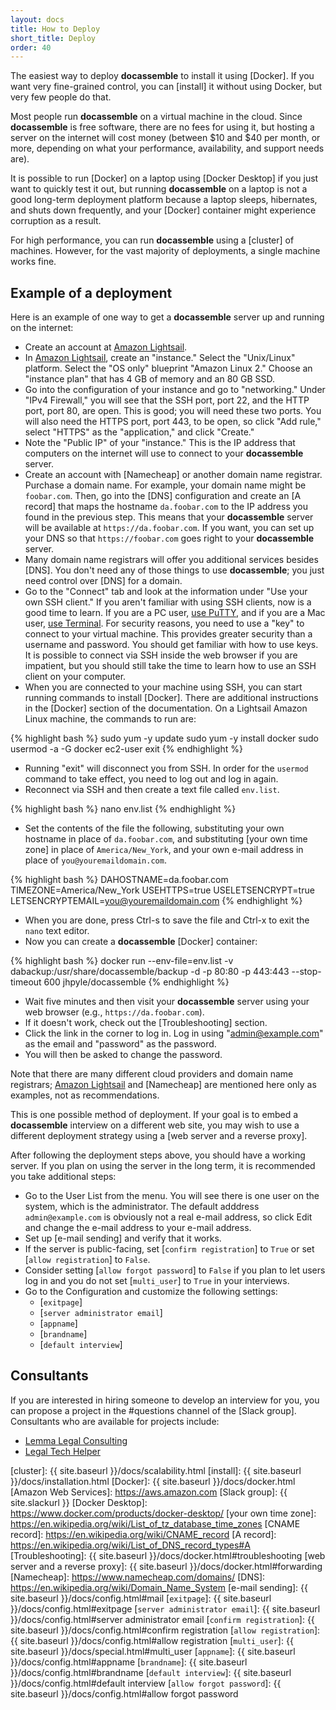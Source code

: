 ```yaml
---
layout: docs
title: How to Deploy
short_title: Deploy
order: 40
---
```


The easiest way to deploy **docassemble** to install it using
[Docker]. If you want very fine-grained control, you can [install] it
without using Docker, but very few people do that.

Most people run **docassemble** on a virtual machine in the
cloud. Since **docassemble** is free software, there are no fees for
using it, but hosting a server on the internet will cost money
(between $10 and $40 per month, or more, depending on what your
performance, availability, and support needs are).

It is possible to run [Docker] on a laptop using [Docker Desktop] if
you just want to quickly test it out, but running **docassemble** on a
laptop is not a good long-term deployment platform because a laptop
sleeps, hibernates, and shuts down frequently, and your [Docker]
container might experience corruption as a result.

For high performance, you can run **docassemble** using a [cluster] of
machines. However, for the vast majority of deployments, a single
machine works fine.

## <a name="example"></a>Example of a deployment

Here is an example of one way to get a **docassemble** server up and
running on the internet:

* Create an account at [Amazon Lightsail].
* In [Amazon Lightsail], create an "instance." Select the
  "Unix/Linux" platform. Select the "OS only" blueprint "Amazon Linux
  2." Choose an "instance plan" that has 4 GB of memory and an 80 GB SSD.
* Go into the configuration of your instance and go to "networking."
  Under "IPv4 Firewall," you will see that the SSH port, port 22, and
  the HTTP port, port 80, are open. This is good; you will need these
  two ports. You will also need the HTTPS port, port 443, to be open,
  so click "Add rule," select "HTTPS" as the "application," and click
  "Create."
* Note the "Public IP" of your "instance." This is the IP address that
  computers on the internet will use to connect to your
  **docassemble** server.
* Create an account with [Namecheap] or another domain name
  registrar. Purchase a domain name. For example, your domain name
  might be `foobar.com`. Then, go into the [DNS] configuration and
  create an [A record] that maps the hostname `da.foobar.com` to the
  IP address you found in the previous step. This means that your
  **docassemble** server will be available at
  `https://da.foobar.com`. If you want, you can set up your DNS so
  that `https://foobar.com` goes right to your **docassemble** server.
* Many domain name registrars will offer you additional services
  besides [DNS]. You don't need any of those things to use
  **docassemble**; you just need control over [DNS] for a domain.
* Go to the "Connect" tab and look at the information under "Use your
  own SSH client." If you aren't familiar with using SSH clients, now
  is a good time to learn. If you are a PC user, [use PuTTY], and if
  you are a Mac user, [use Terminal]. For security reasons, you need
  to use a "key" to connect to your virtual machine. This provides
  greater security than a username and password. You should get
  familiar with how to use keys. It is possible to connect via SSH
  inside the web browser if you are impatient, but you should still
  take the time to learn how to use an SSH client on your computer.
* When you are connected to your machine using SSH, you can start
  running commands to install [Docker]. There are additional
  instructions in the [Docker] section of the documentation. On a
  Lightsail Amazon Linux machine, the commands to run are:

{% highlight bash %}
sudo yum -y update
sudo yum -y install docker
sudo usermod -a -G docker ec2-user
exit
{% endhighlight %}

* Running "exit" will disconnect you from SSH. In order for the `usermod`
  command to take effect, you need to log out and log in again.
* Reconnect via SSH and then create a text file called `env.list`.

{% highlight bash %}
nano env.list
{% endhighlight %}

* Set the contents of the file the following, substituting your own
hostname in place of `da.foobar.com`, and substituting [your own
time zone] in place of `America/New_York`, and your own e-mail address
in place of `you@youremaildomain.com`.

{% highlight bash %}
DAHOSTNAME=da.foobar.com
TIMEZONE=America/New_York
USEHTTPS=true
USELETSENCRYPT=true
LETSENCRYPTEMAIL=you@youremaildomain.com
{% endhighlight %}

* When you are done, press Ctrl-s to save the file and Ctrl-x to exit
  the `nano` text editor.
* Now you can create a **docassemble** [Docker] container:

{% highlight bash %}
docker run --env-file=env.list -v dabackup:/usr/share/docassemble/backup -d -p 80:80 -p 443:443 --stop-timeout 600 jhpyle/docassemble
{% endhighlight %}

* Wait five minutes and then visit your **docassemble** server using
  your web browser (e.g., `https://da.foobar.com`).
* If it doesn't work, check out the [Troubleshooting] section.
* Click the link in the corner to log in. Log in using
  "admin@example.com" as the email and "password" as the password.
* You will then be asked to change the password.

Note that there are many different cloud providers and domain name
registrars; [Amazon Lightsail] and [Namecheap] are mentioned here only
as examples, not as recommendations.

This is one possible method of deployment. If your goal is to embed a
**docassemble** interview on a different web site, you may wish to use
a different deployment strategy using a [web server and a reverse proxy].

After following the deployment steps above, you should have a working
server. If you plan on using the server in the long term, it is
recommended you take additional steps:

* Go to the User List from the menu. You will see there is one user on the
  system, which is the administrator. The default adddress
  `admin@example.com` is obviously not a real e-mail address, so click
  Edit and change the e-mail address to your e-mail address.
* Set up [e-mail sending] and verify that it works.
* If the server is public-facing, set [`confirm registration`] to
  `True` or set [`allow registration`] to `False`.
* Consider setting [`allow forgot password`] to `False` if you plan to
  let users log in and you do not set [`multi_user`] to `True` in your
  interviews.
* Go to the Configuration and customize the following settings:
  * [`exitpage`]
  * [`server administrator email`]
  * [`appname`]
  * [`brandname`]
  * [`default interview`]

## <a name="consultants"></a>Consultants

If you are interested in hiring someone to develop an interview for
you, you can propose a project in the #questions channel of the [Slack
group].  Consultants who are available for projects include:

* [Lemma Legal Consulting]
* [Legal Tech Helper]

[use Terminal]: https://lightsail.aws.amazon.com/ls/docs/en_us/articles/amazon-lightsail-ssh-using-terminal
[use PuTTY]: https://lightsail.aws.amazon.com/ls/docs/en_us/articles/lightsail-how-to-set-up-putty-to-connect-using-ssh
[Amazon Lightsail]: https://aws.amazon.com/lightsail/
[Lemma Legal Consulting]: https://lemmalegal.com
[Legal Tech Helper]: https://legaltechhelper.com.au
[cluster]: {{ site.baseurl }}/docs/scalability.html
[install]: {{ site.baseurl }}/docs/installation.html
[Docker]: {{ site.baseurl }}/docs/docker.html
[Amazon Web Services]: https://aws.amazon.com
[Slack group]: {{ site.slackurl }}
[Docker Desktop]: https://www.docker.com/products/docker-desktop/
[your own time zone]: https://en.wikipedia.org/wiki/List_of_tz_database_time_zones
[CNAME record]: https://en.wikipedia.org/wiki/CNAME_record
[A record]: https://en.wikipedia.org/wiki/List_of_DNS_record_types#A
[Troubleshooting]: {{ site.baseurl }}/docs/docker.html#troubleshooting
[web server and a reverse proxy]: {{ site.baseurl }}/docs/docker.html#forwarding
[Namecheap]: https://www.namecheap.com/domains/
[DNS]: https://en.wikipedia.org/wiki/Domain_Name_System
[e-mail sending]: {{ site.baseurl }}/docs/config.html#mail
[`exitpage`]: {{ site.baseurl }}/docs/config.html#exitpage
[`server administrator email`]: {{ site.baseurl }}/docs/config.html#server administrator email
[`confirm registration`]: {{ site.baseurl }}/docs/config.html#confirm registration
[`allow registration`]: {{ site.baseurl }}/docs/config.html#allow registration
[`multi_user`]: {{ site.baseurl }}/docs/special.html#multi_user
[`appname`]: {{ site.baseurl }}/docs/config.html#appname
[`brandname`]: {{ site.baseurl }}/docs/config.html#brandname
[`default interview`]: {{ site.baseurl }}/docs/config.html#default interview
[`allow forgot password`]: {{ site.baseurl }}/docs/config.html#allow forgot password
